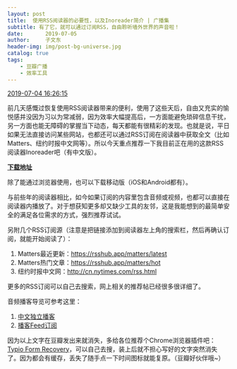 ```yaml
---
layout: post
title:  使用RSS阅读器的必要性，以及Inoreader简介 | 广播集
subtitle: 有了它，就可以通过订阅RSS，自由聆听墙外世界的声音啦！
date:       2019-07-05
author:     子文东
header-img: img/post-bg-universe.jpg
catalog: true
tags:
    - 豆瓣广播
    - 效率工具
---
```


[2019-07-04 16:26:15](https://www.douban.com/people/gaobiedeying/status/2546780756/)

前几天感慨过恢复使用RSS阅读器带来的便利，使用了这些天后，自由又充实的愉悦感并没因为习以为常减弱，因为效率大幅提高后，一方面能避免琐碎信息干扰，另一方面也能无障碍的掌握当下动态，每天都能有很精彩的发现。也就是说，平日如果无法直接访问某些网站，也都还可以通过RSS订阅在阅读器中获取全文（比如Matters、纽约时报中文网等）。所以今天重点推荐一下我目前正在用的这款RSS阅读器Inoreader吧（有中文版）。

**[下载地址](https://www.inoreader.com/?lang=zh_CN)**

除了能通过浏览器使用，也可以下载移动版（iOS和Android都有）。

与前些年的阅读器相比，如今如果订阅的内容里包含音频或视频，也都可以直接在阅读器内播放了。对于想获知更多却又缺少工具的友邻，这是我能想到的最简单安全的满足各位需求的方式，强烈推荐试试。

另附几个RSS订阅源（注意是把链接添加到阅读器左上角的搜索栏，然后再确认订阅，就能开始阅读了）：

1. Matters最近更新：https://rsshub.app/matters/latest
2. Matters热门文章：https://rsshub.app/matters/hot
3. 纽约时报中文网：http://cn.nytimes.com/rss.html

更多的RSS订阅可以自己去搜索，网上相关的推荐帖已经很多很详细了。

音频播客导览可参考这里：

1. [中文独立播客](https://typlog.com/podlist/)
2. [播客Feed订阅](https://getpodcast.xyz/)

因为以上文字在豆瓣发出来就消失，多给各位推荐个Chrome浏览器插件吧：[Typio Form Recovery](https://chrome.google.com/webstore/detail/typio-form-recovery/djkbihbnjhkjahbhjaadbepppbpoedaa)，可以自己去搜，装上后就不担心写好的文字突然消失了。因为都会有缓存，丢失了随手点一下时间图标就能复原。（豆瓣好伙伴哦~）